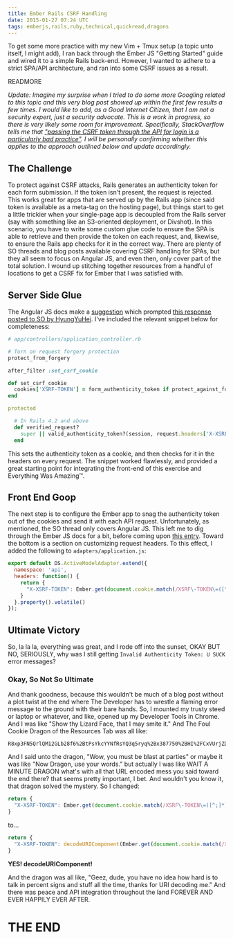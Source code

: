 ```yaml
---
title: Ember Rails CSRF Handling
date: 2015-01-27 07:24 UTC
tags: emberjs,rails,ruby,technical,quickread,dragons
---
```


To get some more practice with my new Vim + Tmux setup (a topic unto itself, I might add), I ran back through the Ember JS "Getting Started" guide and wired it to a simple Rails back-end. However, I wanted to adhere to a strict SPA/API architecture, and ran into some CSRF issues as a result.

READMORE

_Update: Imagine my surprise when I tried to do some more Googling related to this topic and this very blog post showed up within the first few results a few times. I would like to add, as a Good Internet Citizen, that I am not a security expert, just a security advocate. This is a work in progress, so there is very likely some room for improvement. Specifically, StackOverflow tells me that ["passing the CSRF token through the API for login is a particularly bad practice"](http://stackoverflow.com/a/15056471). I will be personally confirming whether this applies to the approach outlined below and update accordingly._

## The Challenge

To protect against CSRF attacks, Rails generates an authenticity token for each form submission. If the token isn't present, the request is rejected. This works great for apps that are served up by the Rails app (since said token is available as a meta-tag on the hosting page), but things start to get a little trickier when your single-page app is decoupled from the Rails server (say with something like an S3-oriented deployment, or Divshot). In this scenario, you have to write some custom glue code to ensure the SPA is able to retrieve and then provide the token on each request, and, likewise, to ensure the Rails app checks for it in the correct way. There are plenty of SO threads and blog posts available covering CSRF handling for SPAs, but they all seem to focus on Angular JS, and even then, only cover part of the total solution. I wound up stitching together resources from a handful of locations to get a CSRF fix for Ember that I was satisfied with.

## Server Side Glue
The Angular JS docs make a [suggestion](https://docs.angularjs.org/api/ng/service/$http#cross-site-request-forgery-xsrf-protection) which prompted [this response posted to SO by HyungYuHei](http://stackoverflow.com/questions/14734243/rails-csrf-protection-angular-js-protect-from-forgery-makes-me-to-log-out-on/15761835#15761835). I've included the relevant snippet below for completeness:

```ruby
# app/controllers/application_controller.rb

# Turn on request forgery protection
protect_from_forgery

after_filter :set_csrf_cookie

def set_csrf_cookie
  cookies['XSRF-TOKEN'] = form_authenticity_token if protect_against_forgery?
end

protected

  # In Rails 4.2 and above
  def verified_request?
    super || valid_authenticity_token?(session, request.headers['X-XSRF-TOKEN'])
  end
```

This sets the authenticity token as a cookie, and then checks for it in the headers on every request. The snippet worked flawlessly, and provided a great starting point for integrating the front-end of this exercise and Everything Was Amazing&trade;.

## Front End Goop

The next step is to configure the Ember app to snag the authenticity token out of the cookies and send it with each API request. Unfortunately, as mentioned, the SO thread only covers Angular JS. This left me to dig through the Ember JS docs for a bit, before coming upon [this entry](http://emberjs.com/api/data/classes/DS.RESTAdapter.html). Toward the bottom is a section on customizing request headers. To this effect, I added the following to `adapters/application.js`:


```js
export default DS.ActiveModelAdapter.extend({
  namespace: 'api',
  headers: function() {
    return {
      "X-XSRF-TOKEN": Ember.get(document.cookie.match(/XSRF\-TOKEN\=([^;]*)/), "1")
    }
  }.property().volatile()
});
```

## Ultimate Victory

So, la la la, everything was great, and I rode off into the sunset, OKAY BUT NO, SERIOUSLY, why was I still getting `Invalid Authenticity Token: U SUCK` error messages?

### Okay, So Not So Ultimate

And thank goodness, because this wouldn't be much of a blog post without a plot twist at the end where The Developer has to wrestle a flaming error message to the ground with their bare hands. So, I mounted my trusty steed or laptop or whatever, and like, opened up my Developer Tools in Chrome. And I was like "Show thy Lizard Face, that I may smite it." And The Foul Cookie Dragon of the Resources Tab was all like:

```dragon
R8xp3FN5QrlQM12GLb28f6%2BtPsYkcYYNfRsYQ3q5ryq%2Bx387750%2BHI%2FCxVUrjZDCiX4eIL63V4BF4NcA7eLddg%3D%3D
```

And I said unto the dragon, "Wow, you must be blast at parties" or maybe it was like "Now Dragon, use your words." but actually I was like WAIT A MINUTE DRAGON what's with all that URL encoded mess you said toward the end there? that seems pretty important, I bet. And wouldn't you know it, that dragon solved the mystery. So I changed:

```js
return {
  "X-XSRF-TOKEN": Ember.get(document.cookie.match(/XSRF\-TOKEN\=([^;]*)/), "1")
}
```
to...

```js
return {
  "X-XSRF-TOKEN": decodeURIComponent(Ember.get(document.cookie.match(/XSRF\-TOKEN\=([^;]*)/), "1"))
}
```
**YES! decodeURIComponent!**

And the dragon was all like, "Geez, dude, you have no idea how hard is to talk in percent signs and stuff all the time, thanks for URI decoding me." And there was peace and API integration throughout the land FOREVER AND EVER HAPPILY EVER AFTER.

# THE END
